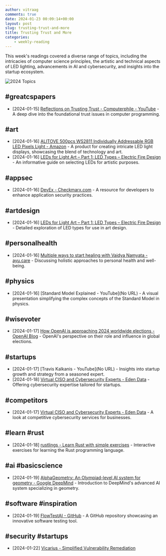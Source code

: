 ```yaml
---
author: vitraag
comments: true
date: 2024-01-23 00:09:14+00:00
layout: post
slug: trusting-trust-and-more 
title: Trusting Trust and More
categories: 
    - weekly-reading
---
```

This week's readings covered a diverse range of topics, including the intricacies of computer science principles, the artistic and technical aspects of LED lighting, advancements in AI and cybersecurity, and insights into the startup ecosystem.

 ![2024 Topics](https://images.unsplash.com/photo-1587440871875-191322ee64b0?q=80&w=1171&auto=format&fit=crop&ixlib=rb-4.0.3&ixid=M3wxMjA3fDB8MHxwaG90by1wYWdlfHx8fGVufDB8fHx8fA%3D%3D)

## #greatcspapers
- [2024-01-15] [Reflections on Trusting Trust - Computerphile - YouTube](https://www.youtube.com/watch?v=SJ7lOus1FzQ) - A deep dive into the foundational trust issues in computer programming.

## #art
- [2024-01-16] [ALITOVE 500pcs WS2811 Individually Addressable RGB LED Pixels Light - Amazon](https://www.amazon.com/ALITOVE-Individually-Addressable-Bluetooth-Controller/dp/B0CJ4V655Q) - A product for creating intricate LED light displays, showcasing the blend of technology and art.
- [2024-01-16] [LEDs for Light Art – Part 1: LED Types – Electric Fire Design](https://electricfiredesign.com/2021/01/30/leds-for-light-art-part-1-led-types/) - An informative guide on selecting LEDs for artistic purposes.

## #appsec
- [2024-01-16] [DevEx - Checkmarx.com](https://checkmarx.com/DevEx/) - A resource for developers to enhance application security practices.

## #artdesign
- [2024-01-16] [LEDs for Light Art – Part 1: LED Types – Electric Fire Design](https://electricfiredesign.com/2021/01/30/leds-for-light-art-part-1-led-types/) - Detailed exploration of LED types for use in art design.

## #personalhealth
- [2024-01-16] [Multiple ways to start healing with Vaidya Namyata - ayu.care](https://ayu.care/) - Discussing holistic approaches to personal health and well-being.

## #physics
- [2024-01-16] [Standard Model Explained - YouTube](No URL) - A visual presentation simplifying the complex concepts of the Standard Model in physics.

## #wisevoter
- [2024-01-17] [How OpenAI is approaching 2024 worldwide elections - OpenAI Blog](https://openai.com/blog/how-openai-is-approaching-2024-worldwide-elections?utm_source=tldrai) - OpenAI's perspective on their role and influence in global elections.

## #startups
- [2024-01-17] [Travis Kalkanis - YouTube](No URL) - Insights into startup growth and strategy from a seasoned expert.
- [2024-01-18] [Virtual CISO and Cybersecurity Experts - Eden Data](https://www.edendata.com/) - Offering cybersecurity expertise tailored for startups.

## #competitors
- [2024-01-17] [Virtual CISO and Cybersecurity Experts - Eden Data](https://www.edendata.com/) - A look at competitive cybersecurity services for businesses.

## #learn #rust
- [2024-01-18] [rustlings - Learn Rust with simple exercises](https://rustlings.cool/) - Interactive exercises for learning the Rust programming language.

## #ai #basicscience
- [2024-01-19] [AlphaGeometry: An Olympiad-level AI system for geometry - Google DeepMind](https://deepmind.google/discover/blog/alphageometry-an-olympiad-level-ai-system-for-geometry/?utm_source=twitter&utm_medium=social) - Introduction to DeepMind's advanced AI system specializing in geometry.

## #software #inspiration
- [2024-01-19] [FlowTestAI - GitHub](https://github.com/FlowTestAI) - A GitHub repository showcasing an innovative software testing tool.

## #security #startups
- [2024-01-22] [Vicarius - Simplified Vulnerability Remediation](https://www.vicarius.io/landing)



